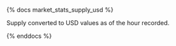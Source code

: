 {% docs market_stats_supply_usd %}

Supply converted to USD values as of the hour recorded.

{% enddocs %}